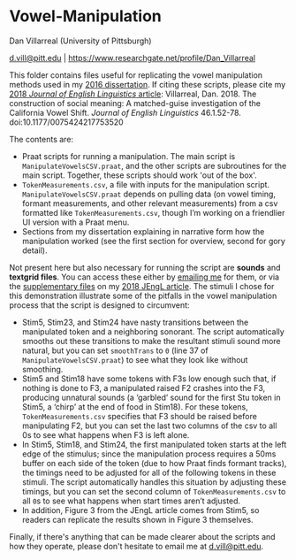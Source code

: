# Vowel-Manipulation
Dan Villarreal (University of Pittsburgh)

d.vill@pitt.edu | https://www.researchgate.net/profile/Dan_Villarreal


This folder contains files useful for replicating the vowel manipulation methods used in my [2016 dissertation](https://www.academia.edu/30182487). If citing these scripts, please cite my [2018 *Journal of English Linguistics* article](http://journals.sagepub.com/doi/full/10.1177/0075424217753520): Villarreal, Dan. 2018. The construction of social meaning: A matched-guise investigation of the California Vowel Shift. *Journal of English Linguistics* 46.1.52-78. doi:10.1177/0075424217753520

The contents are:
- Praat scripts for running a manipulation. The main script is `ManipulateVowelsCSV.praat`, and the other scripts are subroutines for the main script. Together, these scripts should work 'out of the  box'.
- `TokenMeasurements.csv`, a file with inputs for the manipulation script. `ManipulateVowelsCSV.praat` depends on pulling data (on vowel timing, formant measurements, and other relevant measurements) from a csv formatted like `TokenMeasurements.csv`, though I’m working on a friendlier UI version with a Praat menu.
- Sections from my dissertation explaining in narrative form how the manipulation worked (see the first section for overview, second for gory detail).

Not present here but also necessary for running the script are **sounds** and **textgrid files**. You can access these either by [emailing me](daniel.villarreal@canterbury.ac.nz) for them, or via the [supplementary files](http://journals.sagepub.com/doi/suppl/10.1177/0075424217753520) on my [2018 JEngL article](http://journals.sagepub.com/doi/full/10.1177/0075424217753520). The stimuli I chose for this demonstration illustrate some of the pitfalls in the vowel manipulation process that the script is designed to circumvent:
- Stim5, Stim23, and Stim24 have nasty transitions between the manipulated token and a neighboring sonorant. The script automatically smooths out these transitions to make the resultant stimuli sound more natural, but you can set `smoothTrans` to `0` (line 37 of `ManipulateVowelsCSV.praat`) to see what they look like without smoothing.
- Stim5 and Stim18 have some tokens with F3s low enough such that, if nothing is done to F3, a manipulated raised F2 crashes into the F3, producing unnatural sounds (a ‘garbled’ sound for the first Stu token in Stim5, a ‘chirp’ at the end of food in Stim18). For these tokens, `TokenMeasurements.csv` specifies that F3 should be raised before manipulating F2, but you can set the last two columns of the csv to all 0s to see what happens when F3 is left alone.
- In Stim5, Stim18, and Stim24, the first manipulated token starts at the left edge of the stimulus; since the manipulation process requires a 50ms buffer on each side of the token (due to how Praat finds formant tracks), the timings need to be adjusted for all of the following tokens in these stimuli. The script automatically handles this situation by adjusting these timings, but you can set the second column of `TokenMeasurements.csv` to all `0`s to see what happens when start times aren’t adjusted.
- In addition, Figure 3 from the JEngL article comes from Stim5, so readers can replicate the results shown in Figure 3 themselves.

Finally, if there's anything that can be made clearer about the scripts and how they operate, please don't hesitate to email me at d.vill@pitt.edu.

